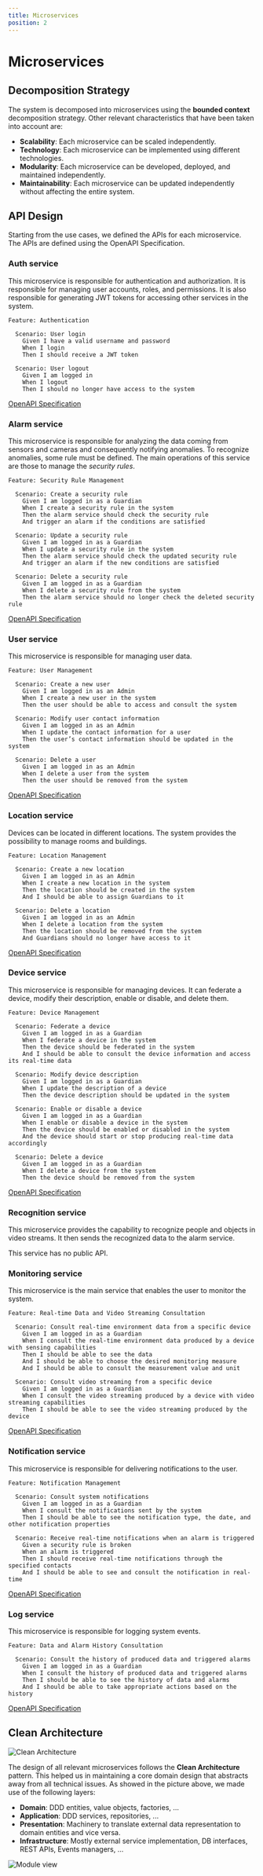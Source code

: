 ```yaml
---
title: Microservices
position: 2
---
```


# Microservices

## Decomposition Strategy

The system is decomposed into microservices using the **bounded context** decomposition strategy.
Other relevant characteristics that have been taken into account are: 

* **Scalability**: Each microservice can be scaled independently.
* **Technology**: Each microservice can be implemented using different technologies.
* **Modularity**: Each microservice can be developed, deployed, and maintained independently.
* **Maintainability**: Each microservice can be updated independently without affecting the entire system.

## API Design

Starting from the use cases, we defined the APIs for each microservice. 
The APIs are defined using the OpenAPI Specification.

### Auth service

This microservice is responsible for authentication and authorization. It is responsible for managing user accounts,
roles, and permissions. It is also responsible for generating JWT tokens for accessing other services in the system.

<Summary title="Feature: Authentication">

```gherkin
Feature: Authentication

  Scenario: User login
    Given I have a valid username and password
    When I login
    Then I should receive a JWT token

  Scenario: User logout
    Given I am logged in
    When I logout
    Then I should no longer have access to the system
```

</Summary>

[OpenAPI Specification](https://revue-org.github.io/revue/openapi/auth/)

### Alarm service

This microservice is responsible for analyzing the data coming from sensors and cameras and consequently notifying
anomalies. 
To recognize anomalies, some rule must be defined.
The main operations of this service are those to manage the *security rules*.

<Summary title="Feature: Security Rule Management">

```gherkin
Feature: Security Rule Management

  Scenario: Create a security rule
    Given I am logged in as a Guardian
    When I create a security rule in the system
    Then the alarm service should check the security rule
    And trigger an alarm if the conditions are satisfied

  Scenario: Update a security rule
    Given I am logged in as a Guardian
    When I update a security rule in the system
    Then the alarm service should check the updated security rule
    And trigger an alarm if the new conditions are satisfied

  Scenario: Delete a security rule
    Given I am logged in as a Guardian
    When I delete a security rule from the system
    Then the alarm service should no longer check the deleted security rule
```

</Summary>

[OpenAPI Specification](https://revue-org.github.io/revue/openapi/alarm/)

### User service

This microservice is responsible for managing user data.

<Summary title="Feature: User Management">

```gherkin
Feature: User Management

  Scenario: Create a new user
    Given I am logged in as an Admin
    When I create a new user in the system
    Then the user should be able to access and consult the system

  Scenario: Modify user contact information
    Given I am logged in as an Admin
    When I update the contact information for a user
    Then the user’s contact information should be updated in the system

  Scenario: Delete a user
    Given I am logged in as an Admin
    When I delete a user from the system
    Then the user should be removed from the system
```

</Summary>

[OpenAPI Specification](https://revue-org.github.io/revue/openapi/user/)

### Location service

Devices can be located in different locations. 
The system provides the possibility to manage rooms and buildings.

<Summary title="Feature: Location Management">

```gherkin
Feature: Location Management

  Scenario: Create a new location
    Given I am logged in as an Admin
    When I create a new location in the system
    Then the location should be created in the system
    And I should be able to assign Guardians to it

  Scenario: Delete a location
    Given I am logged in as an Admin
    When I delete a location from the system
    Then the location should be removed from the system
    And Guardians should no longer have access to it
```

</Summary>

[OpenAPI Specification](https://revue-org.github.io/revue/openapi/location/)

### Device service

This microservice is responsible for managing devices. It can federate a device, modify their description, enable or
disable, and delete them.

<Summary title="Feature: Device Management">

```gherkin
Feature: Device Management

  Scenario: Federate a device
    Given I am logged in as a Guardian
    When I federate a device in the system
    Then the device should be federated in the system
    And I should be able to consult the device information and access its real-time data

  Scenario: Modify device description
    Given I am logged in as a Guardian
    When I update the description of a device
    Then the device description should be updated in the system

  Scenario: Enable or disable a device
    Given I am logged in as a Guardian
    When I enable or disable a device in the system
    Then the device should be enabled or disabled in the system
    And the device should start or stop producing real-time data accordingly

  Scenario: Delete a device
    Given I am logged in as a Guardian
    When I delete a device from the system
    Then the device should be removed from the system
```

</Summary>

[OpenAPI Specification](https://revue-org.github.io/revue/openapi/device/)

### Recognition service

This microservice provides the capability to recognize people and objects in video streams.
It then sends the recognized data to the alarm service.

This service has no public API.

### Monitoring service

This microservice is the main service that enables the user to monitor the system.

<Summary title="Feature: Real-time Data and Video Streaming Consultation">

```gherkin
Feature: Real-time Data and Video Streaming Consultation

  Scenario: Consult real-time environment data from a specific device
    Given I am logged in as a Guardian
    When I consult the real-time environment data produced by a device with sensing capabilities
    Then I should be able to see the data
    And I should be able to choose the desired monitoring measure
    And I should be able to consult the measurement value and unit

  Scenario: Consult video streaming from a specific device
    Given I am logged in as a Guardian
    When I consult the video streaming produced by a device with video streaming capabilities
    Then I should be able to see the video streaming produced by the device
```

</Summary>

[OpenAPI Specification](https://revue-org.github.io/revue/openapi/monitoring/)

### Notification service

This microservice is responsible for delivering notifications to the user.

<Summary title="Feature: Notification Management">

```gherkin
Feature: Notification Management

  Scenario: Consult system notifications
    Given I am logged in as a Guardian
    When I consult the notifications sent by the system
    Then I should be able to see the notification type, the date, and other notification properties

  Scenario: Receive real-time notifications when an alarm is triggered
    Given a security rule is broken
    When an alarm is triggered
    Then I should receive real-time notifications through the specified contacts
    And I should be able to see and consult the notification in real-time
```

</Summary>

[OpenAPI Specification](https://revue-org.github.io/revue/openapi/notification/)

### Log service

This microservice is responsible for logging system events.

<Summary title="Feature: Data and Alarm History Consultation">

```gherkin
Feature: Data and Alarm History Consultation

  Scenario: Consult the history of produced data and triggered alarms
    Given I am logged in as a Guardian
    When I consult the history of produced data and triggered alarms
    Then I should be able to see the history of data and alarms
    And I should be able to take appropriate actions based on the history
```

</Summary>

[OpenAPI Specification](https://revue-org.github.io/revue/openapi/log/)

## Clean Architecture

![Clean Architecture](../../img/clean_architecture.png)

The design of all relevant microservices follows the **Clean Architecture** pattern. This helped us
in maintaining a core domain design that abstracts away from all technical issues. As showed in the
picture above, we made use of the following layers:

* **Domain**: DDD entities, value objects, factories, ...
* **Application**: DDD services, repositories, ...
* **Presentation**: Machinery to translate external data representation to domain entities and vice versa.
* **Infrastructure**: Mostly external service implementation, DB interfaces, REST APIs, Events managers, ...

![Module view](../../img/clean_architecture_modules.png)


